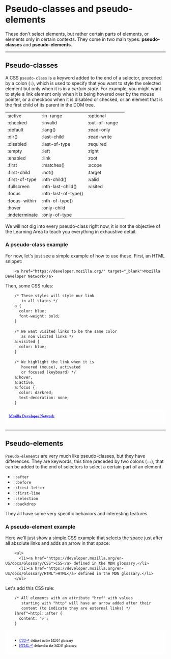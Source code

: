 # Pseudo-classes and pseudo-elements

These don't select elements, but rather certain parts of elements, or elements only in certain contexts. They come in two main types: **pseudo-classes** and **pseudo-elements**.

<hr />

## Pseudo-classes

A CSS `pseudo-class` is a keyword added to the end of a selector, preceded by a colon (`:`), which is used to specify that you want to style the selected element but only when it is in a *certain state*. For example, you might want to style a link element only when it is being hovered over by the mouse pointer, or a checkbox when it is disabled or checked, or an element that is the first child of its parent in the DOM tree.

|                |                |                |                |
| :------------- | :------------- |:-------------  |:-------------  |
| :active        | :in-range      | :optional      |                |
| :checked       | :invalid       | :out-of-range  |                |
| :default       | :lang()        | :read-only     |                |
| :dir()         | :last-child    | :read-write    |                |
| :disabled      | :last-of-type  | :required      |                |
| :empty         | :left          | :right         |                |
| :enabled       | :link          | :root          |                |
| :first         | :matches()     | :scope         |                |
| :first-child   | :not()         | :target        |                |
| :first-of-type | :nth-child()   | :valid         |                |
| :fullscreen    | :nth-last-child()|  :visited    |                |
| :focus         | :nth-last-of-type()|            |                |
| :focus-within  | :nth-of-type() |                |                |
| :hover         | :only-child    |                |                |  
| :indeterminate | :only-of-type  |                |                |

We will not dig into every pseudo-class right now, it is not the objective of the Learning Area to teach you everything in exhaustive detail.

### A pseudo-class example

For now, let's just see a simple example of how to use these. First, an HTML snippet:
```
    <a href="https://developer.mozilla.org/" target="_blank">Mozilla Developer Network</a>
```
Then, some CSS rules:
```
    /* These styles will style our link
       in all states */
    a {
      color: blue;
      font-weight: bold;
    }

    /* We want visited links to be the same color
       as non visited links */
    a:visited {
      color: blue;
    }

    /* We highlight the link when it is
       hovered (mouse), activated
       or focused (keyboard) */
    a:hover,
    a:active,
    a:focus {
      color: darkred;
      text-decoration: none;
    }
```
![](../img/psuedo.png)

<hr />

## Pseudo-elements

`Pseudo-elements` are very much like pseudo-classes, but they have differences. They are keywords, this time preceded by two colons (`::`), that can be added to the end of selectors to select a certain part of an element.

* `::after`
* `::before`
* `::first-letter`
* `::first-line`
* `::selection`
* `::backdrop`

They all have some very specific behaviors and interesting features.

### A pseudo-element example

Here we'll just show a simple CSS example that selects the space just after all absolute links and adds an arrow in that space:
```
    <ul>
      <li><a href="https://developer.mozilla.org/en-US/docs/Glossary/CSS">CSS</a> defined in the MDN glossary.</li>
      <li><a href="https://developer.mozilla.org/en-US/docs/Glossary/HTML">HTML</a> defined in the MDN glossary.</li>
    </ul>
```
Let's add this CSS rule:
```
    /* All elements with an attribute "href" with values
       starting with "http" will have an arrow added after their
       content (to indicate they are external links) */
    [href^=http]::after {
      content: '⤴';
    }
```

![](../img/psuedo2.png)
